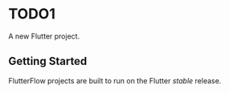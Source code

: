 # TODO1

A new Flutter project.

## Getting Started

FlutterFlow projects are built to run on the Flutter _stable_ release.
